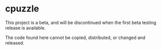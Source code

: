 cpuzzle
=======
This project is a beta, and will be discontinued when the first beta testing release is available.

The code found here cannot be copied, distributed, or changed and released.
